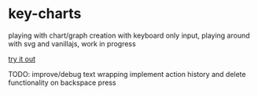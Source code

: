 # key-charts
playing with chart/graph creation with keyboard only input, playing around with svg and vanillajs, work in progress

[try it out](https://emcelyea.github.io/key-charts/)


TODO:
improve/debug text wrapping
implement action history and delete functionality on backspace press
